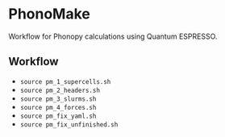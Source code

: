 # PhonoMake

Workflow for Phonopy calculations using Quantum ESPRESSO.

## Workflow

- `source pm_1_supercells.sh`
- `source pm_2_headers.sh`
- `source pm_3_slurms.sh`
- `source pm_4_forces.sh`
- `source pm_fix_yaml.sh`
- `source pm_fix_unfinished.sh`
